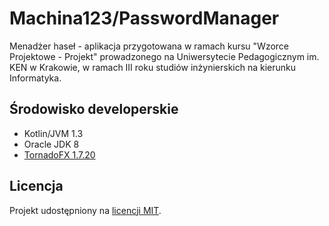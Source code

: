 # Machina123/PasswordManager

Menadżer haseł - aplikacja przygotowana w ramach kursu "Wzorce Projektowe - Projekt" 
prowadzonego na Uniwersytecie Pedagogicznym im. KEN w Krakowie, w ramach III roku studiów inżynierskich na kierunku Informatyka.

## Środowisko developerskie
* Kotlin/JVM 1.3
* Oracle JDK 8
* [TornadoFX 1.7.20](https://github.com/edvin/tornadofx)

## Licencja
Projekt udostępniony na [licencji MIT](./LICENSE).